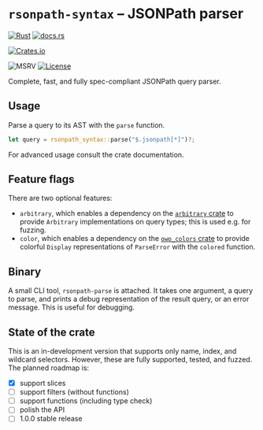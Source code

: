 # `rsonpath-syntax` &ndash; JSONPath parser

[![Rust](https://github.com/V0ldek/rsonpath/actions/workflows/rust.yml/badge.svg)](https://github.com/V0ldek/rsonpath/actions/workflows/rust.yml)
[![docs.rs](https://img.shields.io/docsrs/rsonpath-syntax?logo=docs.rs)](https://docs.rs/crate/rsonpath-syntax/latest)

[![Crates.io](https://img.shields.io/crates/v/rsonpath-syntax?logo=docs.rs)](https://crates.io/crates/rsonpath-syntax)

![MSRV](https://img.shields.io/badge/msrv-v1.67.1-orange?logo=rust "Minimum Supported Rust Version for `rsonpath-syntax`")
[![License](https://img.shields.io/crates/l/rsonpath)](https://choosealicense.com/licenses/mit/)

Complete, fast, and fully spec-compliant JSONPath query parser.

## Usage

Parse a query to its AST with the `parse` function.

```rust
let query = rsonpath_syntax::parse("$.jsonpath[*]")?;
```

For advanced usage consult the crate documentation.

## Feature flags

There are two optional features:

- `arbitrary`, which enables a dependency on the [`arbitrary` crate](https://docs.rs/arbitrary/latest/arbitrary/) to provide `Arbitrary` implementations on query types; this is used e.g. for fuzzing.
- `color`, which enables a dependency on the [`owo_colors` crate](https://docs.rs/owo-colors/latest/owo_colors/) to provide colorful `Display` representations of `ParseError` with the `colored` function.

## Binary

A small CLI tool, `rsonpath-parse` is attached. It takes one argument, a query to parse, and prints a debug representation of the result query, or an error message. This is useful for debugging.

## State of the crate

This is an in-development version that supports only name, index, and wildcard selectors.
However, these are fully supported, tested, and fuzzed. The planned roadmap is:

- [x] support slices
- [ ] support filters (without functions)
- [ ] support functions (including type check)
- [ ] polish the API
- [ ] 1.0.0 stable release
